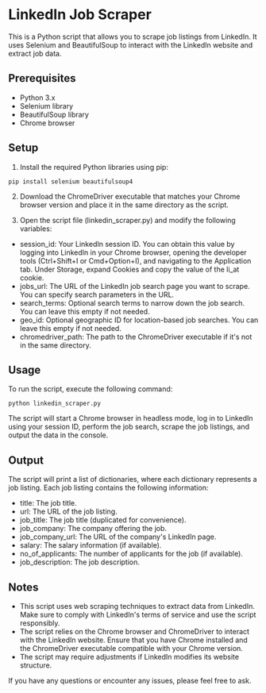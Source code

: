 # LinkedIn Job Scraper

This is a Python script that allows you to scrape job listings from LinkedIn. It uses Selenium and BeautifulSoup to interact with the LinkedIn website and extract job data.

## Prerequisites

- Python 3.x
- Selenium library
- BeautifulSoup library
- Chrome browser

## Setup

1. Install the required Python libraries using pip:

`pip install selenium beautifulsoup4`

2. Download the ChromeDriver executable that matches your Chrome browser version and place it in the same directory as the script.

3. Open the script file (linkedin_scraper.py) and modify the following variables:

- session_id: Your LinkedIn session ID. You can obtain this value by logging into LinkedIn in your Chrome browser, opening the developer tools (Ctrl+Shift+I or Cmd+Option+I), and navigating to the Application tab. Under Storage, expand Cookies and copy the value of the li_at cookie.
- jobs_url: The URL of the LinkedIn job search page you want to scrape. You can specify search parameters in the URL.
- search_terms: Optional search terms to narrow down the job search. You can leave this empty if not needed.
- geo_id: Optional geographic ID for location-based job searches. You can leave this empty if not needed.
- chromedriver_path: The path to the ChromeDriver executable if it's not in the same directory.

## Usage

To run the script, execute the following command:

`python linkedin_scraper.py`

The script will start a Chrome browser in headless mode, log in to LinkedIn using your session ID, perform the job search, scrape the job listings, and output the data in the console.

## Output

The script will print a list of dictionaries, where each dictionary represents a job listing. Each job listing contains the following information:

- title: The job title.
- url: The URL of the job listing.
- job_title: The job title (duplicated for convenience).
- job_company: The company offering the job.
- job_company_url: The URL of the company's LinkedIn page.
- salary: The salary information (if available).
- no_of_applicants: The number of applicants for the job (if available).
- job_description: The job description.

## Notes

- This script uses web scraping techniques to extract data from LinkedIn. Make sure to comply with LinkedIn's terms of service and use the script responsibly.
- The script relies on the Chrome browser and ChromeDriver to interact with the LinkedIn website. Ensure that you have Chrome installed and the ChromeDriver executable compatible with your Chrome version.
- The script may require adjustments if LinkedIn modifies its website structure.

If you have any questions or encounter any issues, please feel free to ask.
